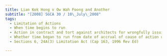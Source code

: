 ```yaml
---
title: Lian Kok Hong v Ow Wah Foong and Another 
subtitle: "[2008] SGCA 30 / 10\_July\_2008"
tags:
  - Limitation of Actions
  - When time begins to run
  - Action in contract and tort against architects for wrongfully issuing termination certificate
  - Whether time began to run from date of accrual of cause of action or date house owner had knowledge of architects\' negligence in issuing termination certificate
  - Sections 6, 24A(3) Limitation Act (Cap 163, 1996 Rev Ed)

---
```


